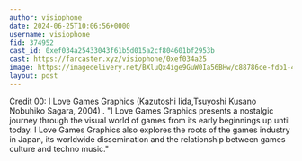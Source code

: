 ```yaml
---
author: visiophone
date: 2024-06-25T10:06:56+0000
username: visiophone
fid: 374952
cast_id: 0xef034a25433043f61b5d015a2cf804601bf2953b
cast: https://farcaster.xyz/visiophone/0xef034a25
image: https://imagedelivery.net/BXluQx4ige9GuW0Ia56BHw/c88786ce-fdb1-43e7-7b6c-706c9bbcc000/original
layout: post
---
```


Credit 00: I Love Games Graphics
(Kazutoshi Iida,Tsuyoshi Kusano
Nobuhiko Sagara, 2004)
.
"I Love Games Graphics presents a nostalgic journey through the visual world of games from its early beginnings up until today. I Love Games Graphics also explores the roots of the games industry in Japan, its worldwide dissemination and the relationship between games culture and techno music."

<img src='https://imagedelivery.net/BXluQx4ige9GuW0Ia56BHw/c88786ce-fdb1-43e7-7b6c-706c9bbcc000/original' alt='' referrerpolicy='no-referrer'/>
<img src='https://imagedelivery.net/BXluQx4ige9GuW0Ia56BHw/d4dc2fa2-d6dc-4213-20cd-26182ae10800/original' alt='' referrerpolicy='no-referrer'/>
